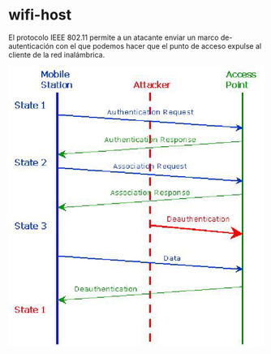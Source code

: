 # wifi-host
El protocolo IEEE 802.11 permite a un atacante enviar un marco de-autenticación con el que podemos hacer que el punto de acceso expulse al cliente de la red inalámbrica.

<img src="img/1.png">
